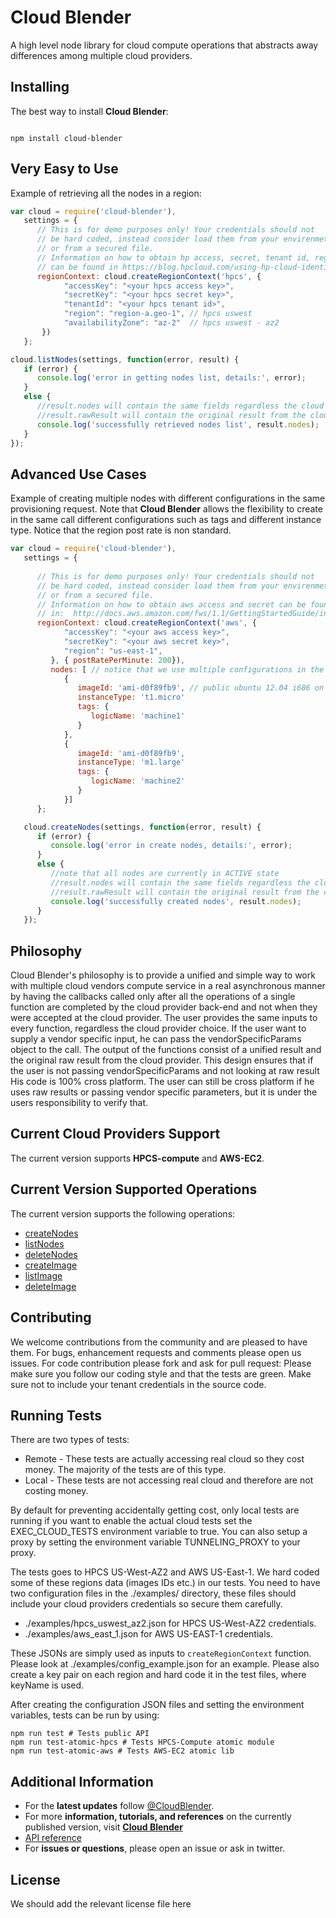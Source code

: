 # Cloud Blender
A high level node library for cloud compute operations that abstracts away differences among multiple cloud providers.


## Installing
The best way to install **Cloud Blender**:
<pre><code>
npm install cloud-blender
</code></pre>


## Very Easy to Use
Example of retrieving all the nodes in a region:

```javascript
var cloud = require('cloud-blender'),
   settings = {
      // This is for demo purposes only! Your credentials should not 
      // be hard coded, instead consider load them from your envirenmet
      // or from a secured file.
      // Information on how to obtain hp access, secret, tenant id, region and az
      // can be found in https://blog.hpcloud.com/using-hp-cloud-identity-service
      regionContext: cloud.createRegionContext('hpcs', {
            "accessKey": "<your hpcs access key>", 
            "secretKey": "<your hpcs secret key>", 
            "tenantId": "<your hpcs tenant id>",
            "region": "region-a.geo-1", // hpcs uswest
            "availabilityZone": "az-2"  // hpcs uswest - az2
       })
   };

cloud.listNodes(settings, function(error, result) {
   if (error) {
      console.log('error in getting nodes list, details:', error);
   }
   else {
      //result.nodes will contain the same fields regardless the cloud provider
      //result.rawResult will contain the original result from the cloud provider
      console.log('successfully retrieved nodes list', result.nodes);
   }
});
```


## Advanced Use Cases
Example of creating multiple nodes with different configurations in the same
provisioning request. Note that **Cloud Blender** allows the 
flexibility to create in the same call different configurations such as tags
 and different instance type. Notice that the region post rate is non standard.

```javascript
var cloud = require('cloud-blender'),
   settings = {
         
      // This is for demo purposes only! Your credentials should not 
      // be hard coded, instead consider load them from your envirenmet
      // or from a secured file.
      // Information on how to obtain aws access and secret can be found 
      // in:  http://docs.aws.amazon.com/fws/1.1/GettingStartedGuide/index.html?AWSCredentials.html
      regionContext: cloud.createRegionContext('aws', {
            "accessKey": "<your aws access key>", 
            "secretKey": "<your aws secret key>", 
            "region": "us-east-1", 
         }, { postRatePerMinute: 200}),
         nodes: [ // notice that we use multiple configurations in the same request
            {
               imageId: 'ami-d0f89fb9', // public ubuntu 12.04 i686 on aws east-1 
               instanceType: 't1.micro'
               tags: {
                  logicName: 'machine1'
               }
            },
            {
               imageId: 'ami-d0f89fb9', 
               instanceType: 'm1.large'
               tags: {
                  logicName: 'machine2'
               }
            }]
      };

   cloud.createNodes(settings, function(error, result) {
      if (error) {
         console.log('error in create nodes, details:', error);
      }
      else {
         //note that all nodes are currently in ACTIVE state
         //result.nodes will contain the same fields regardless the cloud provider
         //result.rawResult will contain the original result from the cloud provider
         console.log('successfully created nodes', result.nodes);
      }
   });
```

## Philosophy
Cloud Blender's philosophy is to provide a unified and simple way to work with 
multiple cloud vendors compute service in a real asynchronous manner by having
the callbacks called only after all the operations of a single function  are 
completed by the cloud provider back-end and not when they were accepted at the
cloud provider.
The user provides the same inputs to every function, regardless the cloud provider choice.
If the user want to supply a vendor specific input, he can pass the vendorSpecificParams object to the call.
The output of the functions consist of a unified result and the original raw result from the cloud provider.
This design ensures that if the user is not passing vendorSpecificParams and not looking at raw result
His code is 100% cross platform.
The user can still be cross platform if he uses raw results or passing vendor specific parameters, but it is under 
the users responsibility to verify that.


## Current Cloud Providers Support
The current version supports **HPCS-compute** and **AWS-EC2**.


## Current Version Supported Operations
The current version supports the following operations:

- [createNodes](./docs/Reference.md#createNodes)
- [listNodes](./docs/Reference.md#listNodes)
- [deleteNodes](./docs/Reference.md#deleteNodes)
- [createImage](./docs/Reference.md#createImage)
- [listImage](./docs/Reference.md#listImage)
- [deleteImage](./docs/Reference.md#deleteImage)

## Contributing
We welcome contributions from the community and are pleased to have them.
For bugs, enhancement requests and comments please open us issues.
For code contribution please fork and ask for pull request:
Please make sure you follow our coding style and that the tests are green.
Make sure not to include your tenant credentials in the source code.

## Running Tests
There are two types of tests:

   - Remote - These tests are actually accessing real cloud so they cost money. The majority
   of the tests are of this type.
   - Local - These tests are not accessing real cloud and therefore are not costing money.

By default for preventing accidentally getting cost,  only local tests are running
if you want to enable the actual cloud tests set the EXEC_CLOUD_TESTS environment variable 
to true.
You can also setup a proxy by setting the environment variable TUNNELING_PROXY to your proxy.

The tests goes to HPCS US-West-AZ2 and AWS US-East-1. We hard coded some of these regions 
data (images IDs etc.) in our tests.
You need to have two configuration files in the ./examples/ directory, these files 
should include your cloud providers credentials so secure them carefully.

   - ./examples/hpcs_uswest_az2.json for HPCS US-West-AZ2 credentials.
   - ./examples/aws_east_1.json for AWS US-EAST-1 credentials.

These JSONs are simply used as inputs to ``createRegionContext`` function.
Please look at ./examples/config_example.json for an example.
Please also create a key pair on each region and hard code it in the test files, where
keyName is used.

After creating the configuration JSON files and setting the environment variables, 
tests can be run by using:

```
npm run test # Tests public API
npm run test-atomic-hpcs # Tests HPCS-Compute atomic module
npm run test-atomic-aws # Tests AWS-EC2 atomic lib
``` 



## Additional Information
- For the **latest updates** follow [@CloudBlender](https://twitter.com/CloudBlender).
- For more **information, tutorials, and references** on the currently published version, visit [**Cloud Blender**](http://somelink@hp.com)
- [API reference](/projects/TCS/repos/mutlicloud/browse/docs/Reference.md)
- For **issues or questions**, please open an issue or ask in twitter.


## License
We should add the relevant license file here
